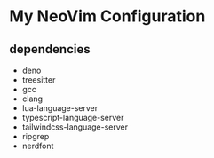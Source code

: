 # My NeoVim Configuration
## dependencies
- deno
- treesitter
- gcc
- clang
- lua-language-server
- typescript-language-server
- tailwindcss-language-server
- ripgrep
- nerdfont
